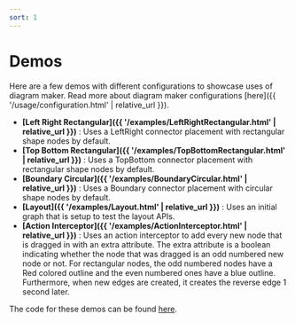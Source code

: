 ```yaml
---
sort: 1
---
```


# Demos

Here are a few demos with different configurations to showcase uses of diagram maker. Read more about diagram maker configurations [here]({{ '/usage/configuration.html' | relative_url }}).

* **[Left Right Rectangular]({{ '/examples/LeftRightRectangular.html' | relative_url }})** : Uses a LeftRight connector placement with rectangular shape nodes by default.
* **[Top Bottom Rectangular]({{ '/examples/TopBottomRectangular.html' | relative_url }})** : Uses a TopBottom connector placement with rectangular shape nodes by default.
* **[Boundary Circular]({{ '/examples/BoundaryCircular.html' | relative_url }})** : Uses a Boundary connector placement with circular shape nodes by default.
* **[Layout]({{ '/examples/Layout.html' | relative_url }})** : Uses an initial graph that is setup to test the layout APIs.
* **[Action Interceptor]({{ '/examples/ActionInterceptor.html' | relative_url }})** : Uses an action interceptor to add every new node that is dragged in with an extra attribute. The extra attribute is a boolean indicating whether the node that was dragged is an odd numbered new node or not. For rectangular nodes, the odd numbered nodes have a Red colored outline and the even numbered ones have a blue outline. Furthermore, when new edges are created, it creates the reverse edge 1 second later.

The code for these demos can be found [here](https://github.com/awslabs/diagram-maker/tree/master/integ).
